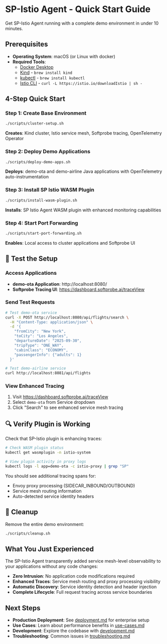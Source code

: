 # SP-Istio Agent - Quick Start Guide

Get SP-Istio Agent running with a complete demo environment in under 10 minutes.

## Prerequisites

- **Operating System**: macOS (or Linux with docker)
- **Required Tools**:
  - [Docker Desktop](https://www.docker.com/products/docker-desktop)
  - [Kind](https://kind.sigs.k8s.io/) - `brew install kind`
  - [kubectl](https://kubernetes.io/docs/tasks/tools/install-kubectl-macos/) - `brew install kubectl`
  - [Istio CLI](https://istio.io/latest/docs/setup/getting-started/#download) - `curl -L https://istio.io/downloadIstio | sh -`

## 4-Step Quick Start

### Step 1: Create Base Environment
```bash
./scripts/cluster-setup.sh
```
**Creates**: Kind cluster, Istio service mesh, Softprobe tracing, OpenTelemetry Operator

### Step 2: Deploy Demo Applications  
```bash
./scripts/deploy-demo-apps.sh
```
**Deploys**: demo-ota and demo-airline Java applications with OpenTelemetry auto-instrumentation

### Step 3: Install SP Istio WASM Plugin
```bash
./scripts/install-wasm-plugin.sh
```
**Installs**: SP Istio Agent WASM plugin with enhanced monitoring capabilities

### Step 4: Start Port Forwarding
```bash
./scripts/start-port-forwarding.sh
```
**Enables**: Local access to cluster applications and Softprobe UI

## 🎯 Test the Setup

### Access Applications
- **demo-ota Application**: http://localhost:8080/
- **Softprobe Tracing UI**: https://dashboard.softprobe.ai/traceView

### Send Test Requests
```bash
# Test demo-ota service
curl -X POST http://localhost:8080/api/flights/search \
  -H "Content-Type: application/json" \
  -d '{
    "fromCity": "New York",
    "toCity": "Los Angeles", 
    "departureDate": "2025-09-30",
    "tripType": "ONE_WAY",
    "cabinClass": "ECONOMY",
    "passengerInfo": {"adults": 1}
  }'

# Test demo-airline service
curl http://localhost:8081/api/flights
```

### View Enhanced Tracing
1. Visit https://dashboard.softprobe.ai/traceView
2. Select `demo-ota` from Service dropdown
3. Click "Search" to see enhanced service mesh tracing

## 🔍 Verify Plugin is Working

Check that SP-Istio plugin is enhancing traces:

```bash
# Check WASM plugin status
kubectl get wasmplugin -n istio-system

# View plugin activity in proxy logs
kubectl logs -l app=demo-ota -c istio-proxy | grep "SP"
```

You should see additional tracing spans for:
- Envoy proxy processing (SIDECAR_INBOUND/OUTBOUND)
- Service mesh routing information  
- Auto-detected service identity headers

## 🧹 Cleanup

Remove the entire demo environment:
```bash
./scripts/cleanup.sh
```

## What You Just Experienced

The SP-Istio Agent transparently added service mesh-level observability to your applications without any code changes:

- **Zero Intrusion**: No application code modifications required
- **Enhanced Traces**: Service mesh routing and proxy processing visibility
- **Automatic Discovery**: Service identity detection and header injection
- **Complete Lifecycle**: Full request tracing across service boundaries

## Next Steps

- **Production Deployment**: See [deployment.md](deployment.md) for enterprise setup
- **Use Cases**: Learn about performance benefits in [use-cases.md](use-cases.md)  
- **Development**: Explore the codebase with [development.md](development.md)
- **Troubleshooting**: Common issues in [troubleshooting.md](troubleshooting.md)